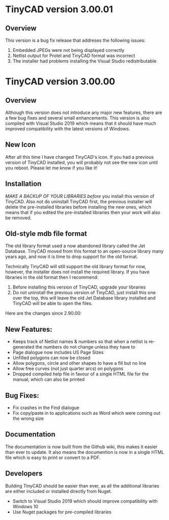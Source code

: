 # TinyCAD version 3.00.01

## Overview

This version is a bug fix release that addreses the following issues:

1. Embedded JPEGs were not being displayed correctly
2. Netlist output for Protel and TinyCAD format was incorrect
3. The installer had problems installing the Visual Studio redistributable


# TinyCAD version 3.00.00

## Overview

Although this version does not introduce any major new features, there are a few bug fixes and several small enhancements.
This version is also compiled with Visual Studio 2019 which means that it should have much improved compatibility with the
latest versions of Windows.

## New Icon

After all this time I have changed TinyCAD's icon.  If you had a previous version of TinyCAD installed, you will probably
not see the new icon until you reboot.  Please let me know if you like it!


## Installation

_MAKE A BACKUP OF YOUR LIBRARIES_ *before* you install this version of TinyCAD.  Also not do uninstall TinyCAD first, the
previous installer will delete the pre-installed libraries before installing the new ones, which means that if you edited
the pre-installed libraries then your work will also be removed.


## Old-style mdb file format

The old library format used a now abandoned library called the Jet Database.  TinyCAD moved from this format to an open-source
library many years ago, and now it is time to drop support for the old format.  

Technically TinyCAD will still support the old library format for now, however, the installer does not install the required 
library.  If you have libraries in the old format then I recommend:

1. Before installing this version of TinyCAD, upgrade your libraries
2. Do not uninstall the previous version of TinyCAD, just install this one over the top, this will leave the old Jet Database library installed and TinyCAD will be able to open the files.


Here are the changes since 2.90.00:


## New Features:

- Keeps track of Netlist names & numbers so that when a netlist is re-generated the numbers do not change unless they have to
- Page dialogue now includes US Page Sizes
- Unfilled polygons can now be closed
- Allow polygons, circle and other shapes to have a fill but no line
- Allow free curves (not just quarter arcs) on polygons
- Dropped compiled help file in favour of a single HTML file for the manual, which can also be printed


## Bug Fixes:

- Fix crashes in the Find dialogue
- Fix copy/paste in to applications such as Word which were coming out the wrong size


## Documentation

The documentation is now built from the Github wiki, this makes it easier than ever to update.  It also means the documention is now 
in a single HTML file which is easy to print or convert to a PDF.


## Developers

Building TinyCAD should be easier than ever, as all the additional libraries are either included or installed directly from
Nuget.

- Switch to Visual Studio 2019 which should improve compatibility with Windows 10
- Use Nuget packages for pre-compiled libraries

